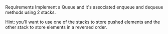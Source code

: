 Requirements
Implement a Queue and it's associated enqueue and dequeue methods using 2 stacks.

Hint: you'll want to use one of the stacks to store pushed elements and the other stack to store elements in a reversed order.